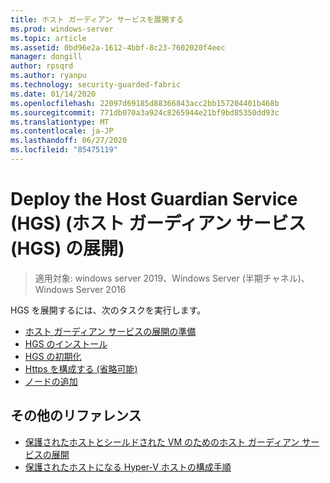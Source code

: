 ```yaml
---
title: ホスト ガーディアン サービスを展開する
ms.prod: windows-server
ms.topic: article
ms.assetid: 0bd96e2a-1612-4bbf-8c23-7602020f4eec
manager: dongill
author: rpsqrd
ms.author: ryanpu
ms.technology: security-guarded-fabric
ms.date: 01/14/2020
ms.openlocfilehash: 22097d69185d88366843acc2bb157204401b468b
ms.sourcegitcommit: 771db070a3a924c8265944e21bf9bd85350dd93c
ms.translationtype: MT
ms.contentlocale: ja-JP
ms.lasthandoff: 06/27/2020
ms.locfileid: "85475119"
---
```

# <a name="deploy-the-host-guardian-service-hgs"></a>Deploy the Host Guardian Service (HGS) (ホスト ガーディアン サービス (HGS) の展開)

>適用対象: windows server 2019、Windows Server (半期チャネル)、Windows Server 2016


HGS を展開するには、次のタスクを実行します。

- [ホスト ガーディアン サービスの展開の準備](guarded-fabric-prepare-for-hgs.md)
- [HGS のインストール](guarded-fabric-choose-where-to-install-hgs.md)
- [HGS の初期化](guarded-fabric-initialize-hgs.md)
- [Https を構成する (省略可能)](guarded-fabric-configure-hgs-https.md)
- [ノードの追加](guarded-fabric-configure-additional-hgs-nodes.md)

## <a name="additional-references"></a>その他のリファレンス

- [保護されたホストとシールドされた VM のためのホスト ガーディアン サービスの展開](guarded-fabric-deploying-hgs-overview.md)
- [保護されたホストになる Hyper-V ホストの構成手順](guarded-fabric-configure-hgs-with-authorized-hyper-v-hosts.md)
